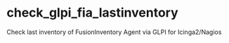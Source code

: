 # check_glpi_fia_lastinventory
Check last inventory of FusionInventory Agent via GLPI for Icinga2/Nagios
